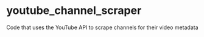 # youtube_channel_scraper
Code that uses the YouTube API to scrape channels for their video metadata
